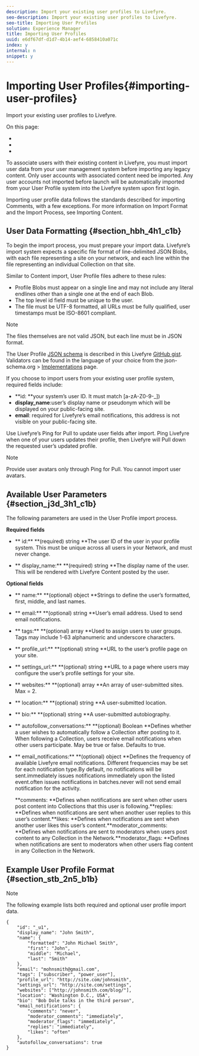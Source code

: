 ```yaml
---
description: Import your existing user profiles to Livefyre.
seo-description: Import your existing user profiles to Livefyre.
seo-title: Importing User Profiles
solution: Experience Manager
title: Importing User Profiles
uuid: e6df67df-d1d7-4b14-aef4-6858410a071c
index: y
internal: n
snippet: y
---
```


# Importing User Profiles{#importing-user-profiles}

Import your existing user profiles to Livefyre.

On this page:

* [](#c_importing_user_profiles/section_hbh_4h1_c1b) 
* [](#c_importing_user_profiles/section_j3d_3h1_c1b) 
* [](#c_importing_user_profiles/section_stb_2n5_b1b)

To associate users with their existing content in Livefyre, you must import user data from your user management system before importing any legacy content. Only user accounts with associated content need be imported. Any user accounts not imported before launch will be automatically imported from your User Profile system into the Livefyre system upon first login.

Importing user profile data follows the standards described for importing Comments, with a few exceptions. For more information on Import Format and the Import Process, see Importing Content.

## User Data Formatting {#section_hbh_4h1_c1b}

To begin the import process, you must prepare your import data. Livefyre’s import system expects a specific file format of line-delimited JSON Blobs, with each file representing a site on your network, and each line within the file representing an individual Collection on that site.

Similar to Content import, User Profile files adhere to these rules:

* Profile Blobs must appear on a single line and may not include any literal endlines other than a single one at the end of each Blob.
* The top level id field must be unique to the user.
* The file must be UTF-8 formatted, all URLs must be fully qualified, user timestamps must be ISO-8601 compliant.

>[!NOTE]
>
>The files themselves are not valid JSON, but each line must be in JSON format.

The User Profile [JSON schema](http://json-schema.org/) is described in this Livefyre [GitHub gist](https://github.com/Livefyre/import-tools/blob/master/lfvalidator/jsonschema/user_schema.json). Validators can be found in the language of your choice from the json-schema.org > [Implementations](http://json-schema.org/implementations.html) page.

If you choose to import users from your existing user profile system, required fields include:

* **id: **your system’s user ID. It must match [a-zA-Z0-9-_])
* **display_name**:user’s display name or pseudonym which will be displayed on your public-facing site.
* **email**: required for Livefyre’s email notifications, this address is not visible on your public-facing site.

Use Livefyre’s Ping for Pull to update user fields after import. Ping Livefyre when one of your users updates their profile, then Livefyre will Pull down the requested user’s updated profile.

>[!NOTE]
>
>Provide user avatars only through Ping for Pull. You cannot import user avatars.

## Available User Parameters {#section_j3d_3h1_c1b}

The following parameters are used in the User Profile import process.

**Required fields**

* ** id:** **(required) string **The user ID of the user in your profile system. This must be unique across all users in your Network, and must never change.

* ** display_name:** **(required) string **The display name of the user. This will be rendered with Livefyre Content posted by the user.

**Optional fields**

* ** name:** **(optional) object **Strings to define the user’s formatted, first, middle, and last names.

* ** email:** **(optional) string **User’s email address. Used to send email notifications.

* ** tags:** **(optional) array **Used to assign users to user groups. Tags may include 1-63 alphanumeric and underscore characters.

* ** profile_url:** **(optional) string **URL to the user’s profile page on your site.

* ** settings_url:** **(optional) string **URL to a page where users may configure the user’s profile settings for your site.

* ** websites:** **(optional) array **An array of user-submitted sites. Max = 2.

* ** location:** **(optional) string **A user-submitted location.

* ** bio:** **(optional) string **A user-submitted autobiography.

* ** autofollow_conversations:** **(optional) Boolean **Defines whether a user wishes to automatically follow a Collection after posting to it. When following a Collection, users receive email notifications when other users participate. May be true or false. Defaults to true.

* ** email_notifications:** **(optional) object **Defines the frequency of available Livefyre email notifications. Different frequencies may be set for each notification type.By default, no notifications will be sent.immediately issues notifications immediately upon the listed event.often issues notifications in batches.never will not send email notification for the activity.

  **comments: **Defines when notifications are sent when other users post content into Collections that this user is following.**replies: **Defines when notifications are sent when another user replies to this user’s content.**likes: **Defines when notifications are sent when another user likes this user’s content.**moderator_comments: **Defines when notifications are sent to moderators when users post content to any Collection in the Network.**moderator_flags: **Defines when notifications are sent to moderators when other users flag content in any Collection in the Network.

## Example User Profile Format {#section_stb_2n5_b1b}

>[!NOTE]
>
>The following example lists both required and optional user profile import data.

```
{
    "id": "_u1",
    "display_name": "John Smith",
    "name": {
        "formatted": "John Michael Smith",
        "first": "John",
        "middle": "Michael",
        "last": "Smith"
    },
    "email": "mohnsmith@gmail.com",
    "tags": ["subscriber", "power_user"],
    "profile_url": "http://site.com/johnsmith",
    "settings_url": "http://site.com/settings",
    "websites": ["http://johnsmith.com/blog/"],
    "location": "Washington D.C., USA",
    "bio": "Bob Dole talks in the third person",
    "email_notifications": {
        "comments": "never",
        "moderator_comments": "immediately",
        "moderator_flags": "immediately",
        "replies": "immediately",
        "likes": "often"
    },
    "autofollow_conversations": true
}
```

